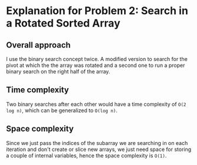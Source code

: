 # Explanation for Problem 2: Search in a Rotated Sorted Array

## Overall approach
I use the binary search concept twice. A modified version to search for the pivot at which the the array was rotated
and a second one to run a proper binary search on the right half of the array.

## Time complexity
Two binary searches after each other would have a time complexity of `O(2 log n)`, which can be generalized to
`O(log n)`.

## Space complexity
Since we just pass the indices of the subarray we are searching in on each iteration and don't create or slice new 
arrays, we just need space for storing a couple of internal variables, hence the space complexity is `O(1)`.